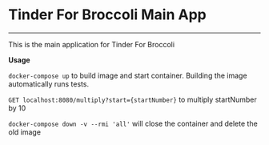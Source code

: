 # Tinder For Broccoli Main App
----
This is the main application for Tinder For Broccoli

__Usage__

`docker-compose up` to build image and start container. Building the image automatically runs tests.

`GET localhost:8080/multiply?start={startNumber}` to multiply startNumber by 10

`docker-compose down -v --rmi 'all'` will close the container and delete the old image
